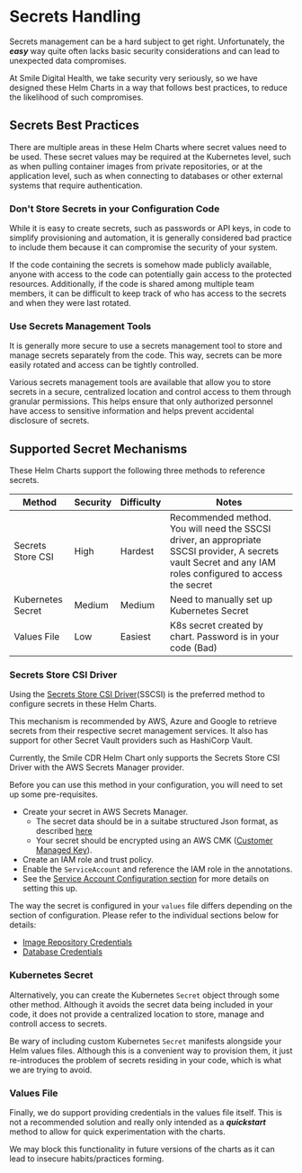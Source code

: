# Secrets Handling
Secrets management can be a hard subject to get right. Unfortunately, the ***easy*** way quite often lacks basic security considerations and can lead to unexpected data compromises.

At Smile Digital Health, we take security very seriously, so we have designed these Helm Charts in a way that follows best practices, to reduce the likelihood of such compromises.

## Secrets Best Practices
There are multiple areas in these Helm Charts where secret values need to be used.
These secret values may be required at the Kubernetes level, such as when pulling container images from private repositories, or at the application level, such as when connecting to databases or other external systems that require authentication.

### Don't Store Secrets in your Configuration Code
While it is easy to create secrets, such as passwords or API keys, in code to simplify provisioning and automation, it is generally considered bad practice to include them because it can compromise the security of your system.

If the code containing the secrets is somehow made publicly available, anyone with access to the code can potentially gain access to the protected resources. Additionally, if the code is shared among multiple team members, it can be difficult to keep track of who has access to the secrets and when they were last rotated.

### Use Secrets Management Tools
It is generally more secure to use a secrets management tool to store and manage secrets separately from the code. This way, secrets can be more easily rotated and access can be tightly controlled.

Various secrets management tools are available that allow you to store secrets in a secure, centralized location and control access to them through granular permissions. This helps ensure that only authorized personnel have access to sensitive information and helps prevent accidental disclosure of secrets.

## Supported Secret Mechanisms
These Helm Charts support the following three methods to reference secrets.

| Method | Security | Difficulty | Notes |
|--------|----------|------------|-------|
|Secrets Store CSI|High|Hardest|Recommended method. You will need the SSCSI driver, an appropriate SSCSI provider, A secrets vault Secret and any IAM roles configured to access the secret|
|Kubernetes Secret|Medium|Medium|Need to manually set up Kubernetes Secret|
|Values File|Low|Easiest|K8s secret created by chart. Password is in your code (Bad)|

### Secrets Store CSI Driver
Using the [Secrets Store CSI Driver](https://github.com/kubernetes-sigs/secrets-store-csi-driver)(SSCSI) is the preferred method to configure secrets in these Helm Charts.

This mechanism is recommended by AWS, Azure and Google to retrieve secrets from their respective secret management services. It also has support for other Secret Vault providers such as HashiCorp Vault.

Currently, the Smile CDR Helm Chart only supports the Secrets Store CSI Driver with the AWS Secrets Manager provider.

Before you can use this method in your configuration, you will need to set up some pre-requisites.

* Create your secret in AWS Secrets Manager.
    * The secret data should be in a suitabe structured Json format, as described
    [here](https://docs.aws.amazon.com/secretsmanager/latest/userguide/reference_secret_json_structure.html)
    * Your secret should be encrypted using an AWS CMK ([Customer Managed Key](https://docs.aws.amazon.com/kms/latest/developerguide/concepts.html#customer-cmk)).
* Create an IAM role and trust policy.
* Enable the `ServiceAccount` and reference the IAM role in the annotations.
* See the [Service Account Configuration section](serviceaccount.md) for more details on setting this up.

The way the secret is configured in your `values` file differs depending on the section of configuration. Please refer to the individual sections below for details:

* [Image Repository Credentials](helm-repo.md#configuring-repo-credentials-using-secrets-store-csi-driver)
* [Database Credentials](smilecdr/database.md#example-secret-configuration)

### Kubernetes Secret

Alternatively, you can create the Kubernetes `Secret` object through some other method. Although it avoids the secret data being included in your code, it does not provide a centralized location to store, manage and controll access to secrets.

Be wary of including custom Kubernetes `Secret` manifests alongside your Helm values files. Although this is a convenient way to provision them, it just re-introduces the problem of secrets residing in your code, which is what we are trying to avoid.

### Values File

Finally, we do support providing credentials in the values file itself. This is not a recommended solution and really only intended as a ***quickstart*** method to allow for quick experimentation with the charts.

We may block this functionality in future versions of the charts as it can lead to insecure habits/practices forming.
